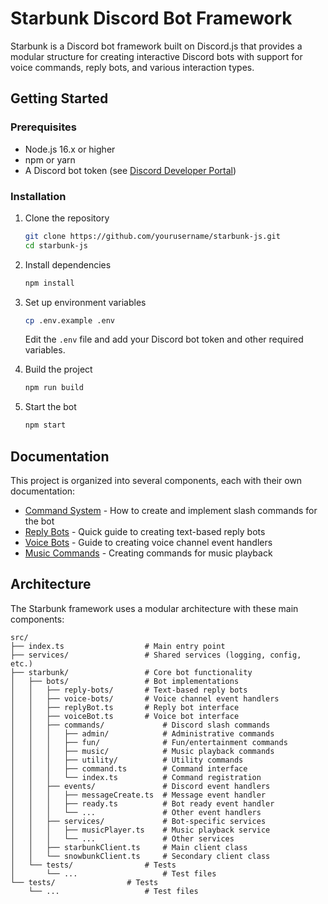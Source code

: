 # Starbunk Discord Bot Framework

Starbunk is a Discord bot framework built on Discord.js that provides a modular structure for creating interactive Discord bots with support for voice commands, reply bots, and various interaction types.

## Getting Started

### Prerequisites

- Node.js 16.x or higher
- npm or yarn
- A Discord bot token (see [Discord Developer Portal](https://discord.com/developers/applications))

### Installation

1. Clone the repository

    ```bash
    git clone https://github.com/yourusername/starbunk-js.git
    cd starbunk-js
    ```

2. Install dependencies

    ```bash
    npm install
    ```

3. Set up environment variables

    ```bash
    cp .env.example .env
    ```

    Edit the `.env` file and add your Discord bot token and other required variables.

4. Build the project

    ```bash
    npm run build
    ```

5. Start the bot
    ```bash
    npm start
    ```

## Documentation

This project is organized into several components, each with their own documentation:

- [Command System](./COMMANDS.md) - How to create and implement slash commands for the bot
- [Reply Bots](./REPLY_BOTS.md) - Quick guide to creating text-based reply bots
- [Voice Bots](./VOICE_BOTS.md) - Guide to creating voice channel event handlers
- [Music Commands](./MUSIC_COMMANDS.md) - Creating commands for music playback

## Architecture

The Starbunk framework uses a modular architecture with these main components:

```
src/
├── index.ts                  # Main entry point
├── services/                 # Shared services (logging, config, etc.)
├── starbunk/                 # Core bot functionality
│   ├── bots/                 # Bot implementations
│   │   ├── reply-bots/       # Text-based reply bots
│   │   ├── voice-bots/       # Voice channel event handlers
│   │   ├── replyBot.ts       # Reply bot interface
│   │   ├── voiceBot.ts       # Voice bot interface
│   │   ├── commands/             # Discord slash commands
│   │   │   ├── admin/            # Administrative commands
│   │   │   ├── fun/              # Fun/entertainment commands
│   │   │   ├── music/            # Music playback commands
│   │   │   ├── utility/          # Utility commands
│   │   │   ├── command.ts        # Command interface
│   │   │   └── index.ts          # Command registration
│   │   ├── events/               # Discord event handlers
│   │   │   ├── messageCreate.ts  # Message event handler
│   │   │   ├── ready.ts          # Bot ready event handler
│   │   │   └── ...               # Other event handlers
│   │   ├── services/             # Bot-specific services
│   │   │   ├── musicPlayer.ts    # Music playback service
│   │   │   └── ...               # Other services
│   │   ├── starbunkClient.ts     # Main client class
│   │   └── snowbunkClient.ts     # Secondary client class
│   └── tests/                # Tests
│       └── ...                   # Test files
└── tests/                # Tests
    └── ...                   # Test files
```
